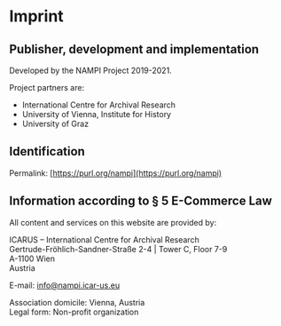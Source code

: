 # Imprint

## Publisher, development and implementation

Developed by the NAMPI Project 2019-2021.

Project partners are:

- International Centre for Archival Research
- University of Vienna, Institute for History
- University of Graz

## Identification

Permalink: [https://purl.org/nampi](https://purl.org/nampi)

## Information according to § 5 E-Commerce Law

All content and services on this website are provided by:

ICARUS – International Centre for Archival Research  
Gertrude-Fröhlich-Sandner-Straße 2-4 | Tower C, Floor 7-9  
A-1100 Wien  
Austria

E-mail: [info@nampi.icar-us.eu](mailto:info@nampi.icar-us.eu)

Association domicile: Vienna, Austria  
Legal form: Non-profit organization
